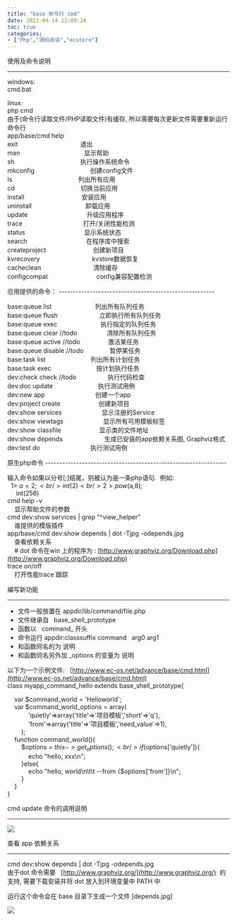 ```yaml
---
title: "base 命令行 cmd"
date: 2022-04-14 22:09:24
toc: true
categories:
- ["Php","源码阅读","ecstore"]
---
```


使用及命令说明

---

windows:<br />cmd.bat

linux:<br />php cmd<br />由于(命令行读取文件/PHP读取文件)有缓存, 所以需要每次更新文件需要重新运行命令行<br />app/base/cmd help<br />exit                                    退出<br />man                                     显示帮助<br />sh                                      执行操作系统命令<br />mkconfig                                创建config文件<br />ls                                      列出所有应用<br />cd                                      切换当前应用<br />install                                 安装应用<br />uninstall                               卸载应用<br />update                                  升级应用程序<br />trace                                   打开/关闭性能检测<br />status                                  显示系统状态<br />search                                  在程序库中搜索<br />createproject                           创建新项目<br />kvrecovery                              kvstore数据恢复<br />cacheclean                              清除缓存<br />configcompat                            config兼容配置检测

应用提供的命令： -------------------------------------------------------

base:queue list                         列出所有队列任务<br />base:queue flush                        立即执行所有队列任务<br />base:queue exec                         执行指定的队列任务<br />base:queue clear //todo                 清除所有队列任务<br />base:queue active //todo                激活某任务<br />base:queue disable //todo               暂停某任务<br />base:task list                          列出所有计划任务<br />base:task exec                          按计划执行任务<br />dev:check check //todo                  执行代码检查<br />dev:doc update                          执行测试用例<br />dev:new app                             创建一个app<br />dev:project create                      创建新项目<br />dev:show services                       显示注册的Service<br />dev:show viewtags                       显示所有可用模板标签<br />dev:show classfile                      显示类的文件地址<br />dev:show depends                        生成已安装的app依赖关系图, Graphviz格式<br />dev:test do                             执行测试用例

原生php命令 ----------------------------------------------------------------

输入命令如果以分号[;]结尾，则被认为是一条php语句.  例如:<br />  1> $a = 2;<br />     int(2)<br />  2> pow($a,8);<br />     int(256)<br />cmd help -v         <br />    显示帮助文件的参数<br />cmd dev:show services | grep "^view_helper"<br />    谁提供的模版插件<br />app/base/cmd dev:show depends | dot -Tjpg -odepends.jpg<br />    查看依赖关系<br />    # dot 命令在win 上的程序为 : [http://www.graphviz.org/Download.php](http://www.graphviz.org/Download.php)<br />trace on/off<br />    打开性能trace 跟踪



编写新功能

---


- 文件一般放置在 appdir/lib/command/file.php
- 文件继承自   base_shell_prototype
- 函数以   command_ 开头
- 命令运行 appdir:classsuffix command   arg0 arg1
- 和函数同名的为 说明
- 和函数同名另外加 _options 的变量为 说明

以下为一个示例文件:   [http://www.ec-os.net/advance/base/cmd.html](http://www.ec-os.net/advance/base/cmd.html)<br />class myapp_command_hello extends base_shell_prototype{

    var $command_world = 'Helloworld';<br />    var $command_world_options = array(<br />            'quietly'=>array('title'=>'项目模板','short'=>'q'),<br />            'from'=>array('title'=>'项目模板','need_value'=>1),<br />        );<br />    function command_world(){<br />        $options = $this->get_options();<br />        if($options['quietly']){<br />            echo "hello, xxx\n";<br />        }else{<br />            echo "hello, world\n\t\t --from {$options['from']}\n";<br />        }<br />    }<br />}

cmd update 命令的调用说明

---



![](https://file.wulicode.com/yuque/202208/04/14/4915ukfUhnRV.png?x-oss-process=image/resize,h_793)


查看 app 依赖关系

---

cmd dev:show depends | dot -Tjpg -odepends.jpg<br />由于dot 命令需要   [http://www.graphviz.org/](http://www.graphviz.org/)  的支持, 需要下载安装并将 dot 放入到环境变量中 PATH 中

运行这个命令会在 base 目录下生成一个文件 [depends.jpg]

![](https://file.wulicode.com/yuque/202208/04/14/4915KOfkRVnY.jpg?x-oss-process=image/resize,h_155)

